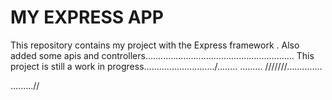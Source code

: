 MY EXPRESS APP
====
This repository contains my project with the Express framework .
Also  added some apis and controllers...........................................................
This project is still a work in progress............................/........
.........
///////..............

.........//
